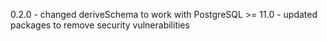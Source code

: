 0.2.0
    - changed deriveSchema to work with PostgreSQL >= 11.0
    - updated packages to remove security vulnerabilities
